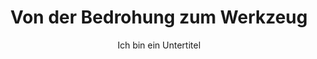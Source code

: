 ---
layout: trend
title: Von der Bedrohung zum Werkzeug
subtitle: Ich bin ein Untertitel
teaser-img: "../img/editorial.svg"
---